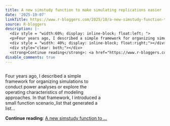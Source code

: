 ```yaml
---
title: A new simstudy function to make simulating replications easier
date: '2025-10-07'
linkTitle: https://www.r-bloggers.com/2025/10/a-new-simstudy-function-to-make-simulating-replications-easier/
source: R-bloggers
description: |-
  <div style = "width:60%; display: inline-block; float:left; ">
  <p>Four years ago, I described a simple framework for organizing simulations to conduct power analyses or explore the operating characteristics of modeling approaches. In that framework, I introduced a small function scenario_list that generated a list...</p></div>
  <div style = "width: 40%; display: inline-block; float:right;"></div>
  <div style="clear: both;"></div>
  <strong>Continue reading</strong>: <a href="https://www.r-bloggers.com/2025/10/a-new-simstudy-function-to-make-simulating-replications-easier/">A new simstudy function to  ...
disable_comments: true
---
```

<div style = "width:60%; display: inline-block; float:left; ">
<p>Four years ago, I described a simple framework for organizing simulations to conduct power analyses or explore the operating characteristics of modeling approaches. In that framework, I introduced a small function scenario_list that generated a list...</p></div>
<div style = "width: 40%; display: inline-block; float:right;"></div>
<div style="clear: both;"></div>
<strong>Continue reading</strong>: <a href="https://www.r-bloggers.com/2025/10/a-new-simstudy-function-to-make-simulating-replications-easier/">A new simstudy function to  ...